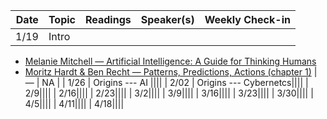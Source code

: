 | Date | Topic | Readings |Speaker(s) | Weekly Check-in |
| ---: | :--- | :--- | :--- | :--- |
| 1/19 | Intro| 
* [Melanie Mitchell — Artificial Intelligence: A Guide for Thinking Humans](https://drive.google.com/file/d/1iu8IxRclBRwZu0RmBknuN1_0IkJwz-P_/view?usp=sharing)
* [Moritz Hardt & Ben Recht — Patterns, Predictions, Actions (chapter 1)](https://mlstory.org/) |  —  | NA |
| 1/26 | Origins --- AI ||||
| 2/02 | Origins --- Cybernetcs||||
| 2/9||||
| 2/16||||
| 2/23||||
| 3/2||||
| 3/9||||
| 3/16||||
| 3/23||||
| 3/30||||
| 4/5||||
| 4/11||||
| 4/18||||
